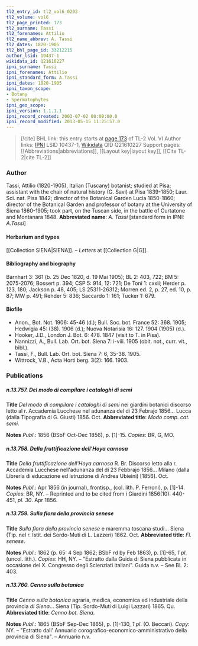 ```yaml
---
tl2_entry_id: tl2_vol6_0203
tl2_volume: vol6
tl2_page_printed: 173
tl2_surname: Tassi
tl2_forenames: Attilio
tl2_name_abbrev: A. Tassi
tl2_dates: 1820-1905
tl2_bhl_page_id: 33212215
author_lsid: 10437-1
wikidata_id: Q21610227
ipni_surname: Tassi
ipni_forenames: Attilio
ipni_standard_form: A.Tassi
ipni_dates: 1820-1905
ipni_taxon_scope: 
- Botany
- Spermatophytes
ipni_geo_scope: 
ipni_version: 1.1.1.1
ipni_record_created: 2003-07-02 00:00:00.0
ipni_record_modified: 2013-05-15 11:25:57.0
---
```


> [!cite] BHL link: this entry starts at [page 173](https://www.biodiversitylibrary.org/page/33212215) of TL-2 Vol. VI
> Author links: [IPNI](https://www.ipni.org/a/10437-1) LSID 10437-1, [Wikidata](https://www.wikidata.org/wiki/Q21610227) QID Q21610227
> Support pages: [[Abbreviations|abbreviations]], [[Layout key|layout key]], [[Cite TL-2|cite TL-2]]

### Author

Tassi, Attilio (1820-1905), Italian (Tuscany) botanist; studied at Pisa; assistant with the chair of natural history (G. Savi) at Pisa 1839-1850; Laur. Sci. nat. Pisa 1842; director of the Botanical Garden Lucia 1850-1860; director of the Botanical Garden and professor of botany at the University of Siena 1860-1905; took part, on the Tuscan side, in the battle of Curtatone and Montanara 1848. 
**Abbreviated name**: *A. Tassi* \[standard form in IPNI: *A.Tassi*\]

#### Herbarium and types

[[Collection SIENA|SIENA]]. – *Letters* at [[Collection G|G]].

#### Bibliography and biography

Barnhart 3: 361 (b. 25 Dec 1820, d. 19 Mai 1905); BL 2: 403, 722; BM 5: 2075-2076; Bossert p. 394; CSP 5: 914, 12: 721; De Toni 1: cxxii; Herder p. 123, 180; Jackson p. 48, 405; LS 25311-26312; Morren ed. 2, p. 27, ed. 10, p. 87; MW p. 491; Rehder 5: 836; Saccardo 1: 161; Tucker 1: 679.

#### Biofile

- Anon., Bot. Not. 1906: 45-46 (d.); Bull. Soc. bot. France 52: 368. 1905; Hedwigia 45: (38). 1906 (d.); Nuova Notarisia 16: 127. 1904 (1905) (d.).
- Hooker, J.D., London J. Bot. 6: 478. 1847 (visit to T. in Pisa).
- Nannizzi, A., Bull. Lab. Ort. bot. Siena 7: i-viii. 1905 (obit. not., curr. vit., bibl.).
- Tassi, F., Bull. Lab. Ort. bot. Siena 7: 6, 35-38. 1905.
- Wittrock, V.B., Acta Horti berg. 3(2): 166. 1903.

### Publications

##### n.13.757. Del modo di compilare i cataloghi di semi

**Title**
*Del modo di compilare i cataloghi di semi* nei giardíni botanici discorso letto al r. Accademia Lucchese nel adunanza del di 23 Febrajo 1856... Lucca (dalla Tipografia di G. Giusti) 1856. Oct.
**Abbreviated title**: *Modo comp. cat. semi*.

**Notes**
*Publ*.: 1856 (BSbF Oct-Dec 1856), p. \[1\]-15. *Copies*: BR, G, MO.

##### n.13.758. Della fruttificazione dell'Hoya carnosa

**Title**
*Della fruttificazione dell'Hoya carnosa* R. Br. Discorso letto alla r. Accademia Lucchese nell'adunanza del di 23 Febbrajo 1856... Milano (dalla Libreria di educazione ed istruzione di Andrea Ubieini) \[1856\]. Oct.

**Notes**
*Publ*.: Apr 1856 (in journal), frontisp., (col. lith. P. Ferroni), p. \[1\]-14. *Copies*: BR, NY. – Reprinted and to be cited from i Giardini 1856(10): 440-451, *pl. 30*. Apr 1856.

##### n.13.759. Sulla flora della provincia senese

**Title**
*Sulla flora della provincia senese* e maremma toscana studi... Siena (Tip. nel r. Istit. dei Sordo-Muti di L. Lazzeri) 1862. Oct.
**Abbreviated title**: *Fl. senese*.

**Notes**
*Publ*.: 1862 (p. 65: 4 Sep 1862; BSbF rd by Feb 1863), p. \[1\]-65, *1 pl*. (uncol. lith.).
*Copies*: HH, NY. – "Estratto dalla Guida di Siena pubblicata in occasione del X. Congresso degli Scienziati italiani". Guida n.v. – See BL 2: 403.

##### n.13.760. Cenno sulla botanica

**Title**
*Cenno sulla botanica* agraria, medica, economica ed industriale della provincia *di Siena*... Siena (Tip. Sordo-Muti di Luigi Lazzari) 1865. Qu.
**Abbreviated title**: *Cenno bot. Siena*.

**Notes**
*Publ*.: 1865 (BSbF Sep-Dec 1865), p. \[1\]-130, *1 pl*. (O. Beccari). *Copy*: NY. – "Estratto dall' Annuario corografico-economico-amministrativo della provincia di Siena". – Annuario n.v.

